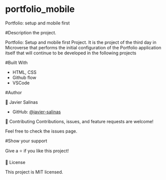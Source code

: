 # portfolio_mobile

Portfolio: setup and mobile first

#Description the project.

Portfolio: Setup and mobile first Project. It is the project of the third day in Microverse that performs the initial configuration of the Portfolio application itself that will continue to be developed in the following projects

#Built With

- HTML, CSS
- Github flow
- VSCode

#Author

👤 Javier Salinas

- GitHub: [@javier-salinas](https://github.com/javier-salinas/portfoolio_mobile.git)

🤝 Contributing Contributions, issues, and feature requests are welcome!

Feel free to check the issues page.

#Show your support

Give a ⭐️ if you like this project!

📝 License

This project is MIT licensed.
